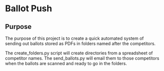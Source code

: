 # Ballot Push 

## Purpose

The purpose of this project is to create a quick automated system of sending out ballots stored as PDFs in folders named after the competitors. 

The create_folders.py script will create directories from a spreadsheet of competitor names. The send_ballots.py will email them to those competitors when the ballots are scanned and ready to go in the folders.


